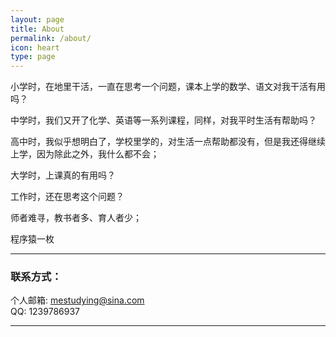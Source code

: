 ```yaml
---
layout: page
title: About
permalink: /about/
icon: heart
type: page
---
```


小学时，在地里干活，一直在思考一个问题，课本上学的数学、语文对我干活有用吗？

中学时，我们又开了化学、英语等一系列课程，同样，对我平时生活有帮助吗？

高中时，我似乎想明白了，学校里学的，对生活一点帮助都没有，但是我还得继续上学，因为除此之外，我什么都不会；

大学时，上课真的有用吗？

工作时，还在思考这个问题？

师者难寻，教书者多、育人者少；

程序猿一枚  

----

### 联系方式：        

个人邮箱: [mestudying@sina.com](mailto:mestudying@sina.com)     
QQ: 1239786937

----

